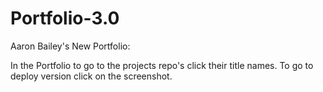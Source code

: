 # Portfolio-3.0

Aaron Bailey's New Portfolio:

In the Portfolio to go to the projects repo's click their title names. To go to deploy version click on the screenshot.
